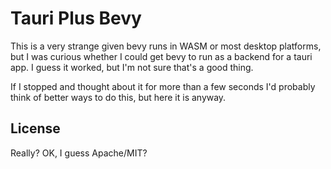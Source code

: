 # Tauri Plus Bevy

This is a very strange given bevy runs in WASM or most desktop platforms, but I
was curious whether I could get bevy to run as a backend for a tauri app. I
guess it worked, but I'm not sure that's a good thing.

If I stopped and thought about it for more than a few seconds I'd probably think
of better ways to do this, but here it is anyway.

## License

Really? OK, I guess Apache/MIT?
